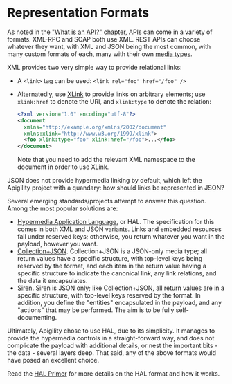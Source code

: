 Representation Formats
======================

As noted in the ["What is an API?"](what-is-an-api.md) chapter, APIs can come in a variety of
formats. XML-RPC and SOAP both use XML. REST APIs can choose whatever they want, with XML and JSON
being the most common, with many custom formats of each, many with their own [media
types](http://en.wikipedia.org/wiki/Media_type).

XML provides two very simple way to provide relational links:

- A `<link>` tag can be used: `<link rel="foo" href="/foo" />`
- Alternatedly, use [XLink](http://en.wikipedia.org/wiki/XLink) to provide links on arbitrary
  elements; use `xlink:href` to denote the URI, and `xlink:type` to denote the relation:

  ```xml
  <?xml version="1.0" encoding="utf-8"?>
  <document
    xmlns="http://example.org/xmlns/2002/document"
    xmlns:xlink="http://www.w3.org/1999/xlink">
    <foo xlink:type="foo" xlink:href="/foo">...</foo>
  </document>
  ```

  Note that you need to add the relevant XML namespace to the document in order to use XLink.

JSON does not provide hypermedia linking by default, which left the Apigility project with a
quandary: how should links be represented in JSON?

Several emerging standards/projects attempt to answer this question. Among the most popular
solutions are:

- [Hypermedia Application Language](halprimer.md), or HAL. The specification for this comes in both
  XML and JSON variants. Links and embedded resources fall under reserved keys; otherwise, you
  return whatever you want in the payload, however you want.
- [Collection+JSON](http://amundsen.com/media-types/collection/). Collection+JSON is a JSON-only
  media type; all return values have a specific structure, with top-level keys being reserved by the
  format, and each item in the return value having a specific structure to indicate the canonical
  link, any link relations, and the data it encapsulates.
- [Siren](https://github.com/kevinswiber/siren). Siren is JSON only; like Collection+JSON, all
  return values are in a specific structure, with top-level keys reserved by the format. In
  addition, you define the "entities" encapsulated in the payload, and any "actions" that may be
  performed. The aim is to be fully self-documenting.

Ultimately, Apigility chose to use HAL, due to its simplicity. It manages to provide the hypermedia
controls in a straight-forward way, and does not complicate the payload with additional details,
or nest the important bits - the data - several layers deep. That said, any of the above formats
would have posed an excellent choice.

Read the [HAL Primer](halprimer.md) for more details on the HAL format and how it works.
